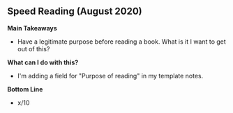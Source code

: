 ## Speed Reading (August 2020)

**Main Takeaways**
- Have a legitimate purpose before reading a book. What is it I want to get out of this?

**What can I do with this?**
- I'm adding a field for "Purpose of reading" in my template notes.

**Bottom Line**
- x/10
<!--stackedit_data:
eyJoaXN0b3J5IjpbMjEzMzA0MzUwNiwtMzYxMjYyODk4XX0=
-->